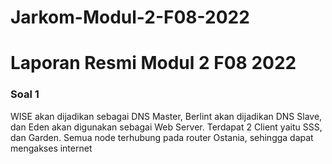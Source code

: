 # Jarkom-Modul-2-F08-2022
# Laporan Resmi Modul 2 F08 2022

### **Soal 1**
WISE akan dijadikan sebagai DNS Master, Berlint akan dijadikan DNS Slave, dan Eden akan digunakan sebagai Web Server. Terdapat 2 Client yaitu SSS, dan Garden. Semua node terhubung pada router Ostania, sehingga dapat mengakses internet 
